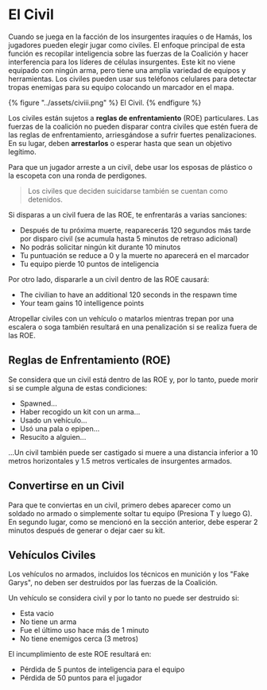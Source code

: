 # El Civil

Cuando se juega en la facción de los insurgentes iraquíes o de Hamás, los jugadores pueden elegir jugar como civiles. El enfoque principal de esta función es recopilar inteligencia sobre las fuerzas de la Coalición y hacer interferencia para los líderes de células insurgentes. Este kit no viene equipado con ningún arma, pero tiene una amplia variedad de equipos y herramientas. Los civiles pueden usar sus teléfonos celulares para detectar tropas enemigas para su equipo colocando un marcador en el mapa.

{% figure "../assets/civiii.png" %}
El Civil.
{% endfigure %}

Los civiles están sujetos a **reglas de enfrentamiento** \(ROE\) particulares. Las fuerzas de la coalición no pueden disparar contra civiles que estén fuera de las reglas de enfrentamiento, arriesgándose a sufrir fuertes penalizaciones. En su lugar, deben **arrestarlos** o esperar hasta que sean un objetivo legítimo.

Para que un jugador arreste a un civil, debe usar los esposas de plástico o la escopeta con una ronda de perdigones.

> Los civiles que deciden suicidarse también se cuentan como detenidos.

Si disparas a un civil fuera de las ROE, te enfrentarás a varias sanciones:

* Después de tu próxima muerte, reaparecerás 120 segundos más tarde por disparo civil \(se acumula hasta 5 minutos de retraso adicional\)
* No podrás solicitar ningún kit durante 10 minutos
* Tu puntuación se reduce a 0 y la muerte no aparecerá en el marcador
* Tu equipo pierde 10 puntos de inteligencia

Por otro lado, dispararle a un civil dentro de las ROE causará:

* The civilian to have an additional 120 seconds in the respawn time
* Your team gains 10 intelligence points

Atropellar civiles con un vehículo o matarlos mientras trepan por una escalera o soga también resultará en una penalización si se realiza fuera de las ROE. 

## Reglas de Enfrentamiento \(ROE\)

Se considera que un civil está dentro de las ROE y, por lo tanto, puede morir si se cumple alguna de estas condiciones:

* Spawned...
* Haber recogido un kit con un arma...
* Usado un vehículo...
* Usó una pala o epipen...
* Resucito a alguien...

...Un civil también puede ser castigado si muere a una distancia inferior a 10 metros horizontales y 1.5 metros verticales de insurgentes armados. 

## Convertirse en un Civil

Para que te conviertas en un civil, primero debes aparecer como un soldado no armado o simplemente soltar tu equipo \(Presiona T y luego G\). En segundo lugar, como se mencionó en la sección anterior, debe esperar 2 minutos después de generar o dejar caer su kit.

## Vehículos Civiles

Los vehículos no armados, incluidos los técnicos en munición y los "Fake Garys", no deben ser destruidos por las fuerzas de la Coalición.

Un vehículo se considera civil y por lo tanto no puede ser destruido si:

* Esta vacio
* No tiene un arma
* Fue el último uso hace más de 1 minuto
* No tiene enemigos cerca \(3 metros\)

El incumplimiento de este ROE resultará en:

* Pérdida de 5 puntos de inteligencia para el equipo
* Pérdida de 50 puntos para el jugador


